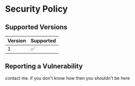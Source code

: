 # Security Policy

## Supported Versions

| Version | Supported          |
| ------- | ------------------ |
| 1       | :white_check_mark: |

## Reporting a Vulnerability

contact me. if you don't know how then you shouldn't be here
